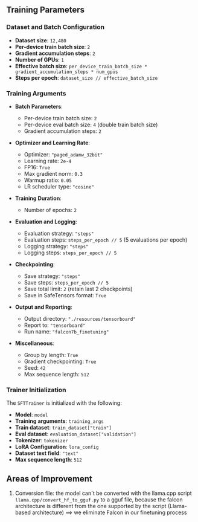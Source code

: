 ## Training Parameters

### Dataset and Batch Configuration

- **Dataset size**: `12,480`
- **Per-device train batch size**: `2`
- **Gradient accumulation steps**: `2`
- **Number of GPUs**: `1`
- **Effective batch size**: `per_device_train_batch_size * gradient_accumulation_steps * num_gpus`
- **Steps per epoch**: `dataset_size // effective_batch_size`

### Training Arguments

- **Batch Parameters**:
  - Per-device train batch size: `2`
  - Per-device eval batch size: `4` (double train batch size)
  - Gradient accumulation steps: `2`

- **Optimizer and Learning Rate**:
  - Optimizer: `"paged_adamw_32bit"`
  - Learning rate: `2e-4`
  - FP16: `True`
  - Max gradient norm: `0.3`
  - Warmup ratio: `0.05`
  - LR scheduler type: `"cosine"`

- **Training Duration**:
  - Number of epochs: `2`

- **Evaluation and Logging**:
  - Evaluation strategy: `"steps"`
  - Evaluation steps: `steps_per_epoch // 5` (5 evaluations per epoch)
  - Logging strategy: `"steps"`
  - Logging steps: `steps_per_epoch // 5`

- **Checkpointing**:
  - Save strategy: `"steps"`
  - Save steps: `steps_per_epoch // 5`
  - Save total limit: `2` (retain last 2 checkpoints)
  - Save in SafeTensors format: `True`

- **Output and Reporting**:
  - Output directory: `"./resources/tensorboard"`
  - Report to: `"tensorboard"`
  - Run name: `"falcon7b_finetuning"`

- **Miscellaneous**:
  - Group by length: `True`
  - Gradient checkpointing: `True`
  - Seed: `42`
  - Max sequence length: `512`

### Trainer Initialization

The `SFTTrainer` is initialized with the following:

- **Model**: `model`
- **Training arguments**: `training_args`
- **Train dataset**: `train_dataset["train"]`
- **Eval dataset**: `evaluation_dataset["validation"]`
- **Tokenizer**: `tokenizer`
- **LoRA Configuration**: `lora_config`
- **Dataset text field**: `"text"`
- **Max sequence length**: `512`

## Areas of Improvement

1. Conversion file: the model can´t be converted with the llama.cpp script `llama.cpp/convert_hf_to_gguf.py` to a gguf file, because the falcon architecture is different from the one supported by the script (Llama-based architecture) ==> we eliminate Falcon in our finetuning process